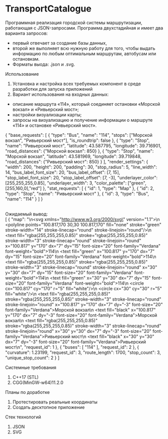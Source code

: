 # TransportCatalogue

Программная реализация городской системы маршрутизации, работающая с JSON-запросами.
Программа двухстадийная и имеет два варианта запросов:
- первый отвечает за создание базы данных,
- второй же выполняет всю нужную работу для того, чтобы выдать информацию по любым оптимальным маршрутам, автобусам или остановкам.
- Форматы выода: .json и .svg.

Использование
1. Установка и настройка всех требуемых компонент в среде разработки для запуска приложений
2. Вариант использования на входных данных:
- описание маршрута «114», который соединяет остановки «Морской вокзал» и «Ривьерский мост»;
- настройки визуализации карты;
- запросы на визуализацию и получение информации о маршруте «114» и остановке «Ривьерский мост».

 {     "base_requests": [       {         "type": "Bus",         "name": "114",         "stops": ["Морской вокзал", "Ривьерский мост"],         "is_roundtrip": false       },       {         "type": "Stop",         "name": "Ривьерский мост",         "latitude": 43.587795,         "longitude": 39.716901,         "road_distances": {"Морской вокзал": 850}       },       {         "type": "Stop",         "name": "Морской вокзал",         "latitude": 43.581969,         "longitude": 39.719848,         "road_distances": {"Ривьерский мост": 850}       }     ],     "render_settings": {       "width": 200,       "height": 200,       "padding": 30,       "stop_radius": 5,       "line_width": 14,       "bus_label_font_size": 20,       "bus_label_offset": [7, 15],       "stop_label_font_size": 20,       "stop_label_offset": [7, -3],       "underlayer_color": [255,255,255,0.85],       "underlayer_width": 3,       "color_palette": ["green", [255,160,0],"red"]     },     "stat_requests": [       { "id": 1, "type": "Map" },       { "id": 2, "type": "Stop", "name": "Ривьерский мост" },       { "id": 3, "type": "Bus", "name": "114" }     ]   }    

<br>Ожидаемый вывод:</br>
[     {         "map": "<?xml version=\"1.0\" encoding=\"UTF-8\" ?>\n<svg xmlns=\"http://www.w3.org/2000/svg\" version=\"1.1\">\n  <polyline points=\"100.817,170 30,30 100.817,170\" fill=\"none\" stroke=\"green\" stroke-width=\"14\" stroke-linecap=\"round\" stroke-linejoin=\"round\"/>\n  <text fill=\"rgba(255,255,255,0.85)\" stroke=\"rgba(255,255,255,0.85)\" stroke-width=\"3\" stroke-linecap=\"round\" stroke-linejoin=\"round\" x=\"100.817\" y=\"170\" dx=\"7\" dy=\"15\" font-size=\"20\" font-family=\"Verdana\" font-weight=\"bold\">114</text>\n  <text fill=\"green\" x=\"100.817\" y=\"170\" dx=\"7\" dy=\"15\" font-size=\"20\" font-family=\"Verdana\" font-weight=\"bold\">114</text>\n  <text fill=\"rgba(255,255,255,0.85)\" stroke=\"rgba(255,255,255,0.85)\" stroke-width=\"3\" stroke-linecap=\"round\" stroke-linejoin=\"round\" x=\"30\" y=\"30\" dx=\"7\" dy=\"15\" font-size=\"20\" font-family=\"Verdana\" font-weight=\"bold\">114</text>\n  <text fill=\"green\" x=\"30\" y=\"30\" dx=\"7\" dy=\"15\" font-size=\"20\" font-family=\"Verdana\" font-weight=\"bold\">114</text>\n  <circle cx=\"100.817\" cy=\"170\" r=\"5\" fill=\"white\"/>\n  <circle cx=\"30\" cy=\"30\" r=\"5\" fill=\"white\"/>\n  <text fill=\"rgba(255,255,255,0.85)\" stroke=\"rgba(255,255,255,0.85)\" stroke-width=\"3\" stroke-linecap=\"round\" stroke-linejoin=\"round\" x=\"100.817\" y=\"170\" dx=\"7\" dy=\"-3\" font-size=\"20\" font-family=\"Verdana\">Морской вокзал</text>\n  <text fill=\"black\" x=\"100.817\" y=\"170\" dx=\"7\" dy=\"-3\" font-size=\"20\" font-family=\"Verdana\">Морской вокзал</text>\n  <text fill=\"rgba(255,255,255,0.85)\" stroke=\"rgba(255,255,255,0.85)\" stroke-width=\"3\" stroke-linecap=\"round\" stroke-linejoin=\"round\" x=\"30\" y=\"30\" dx=\"7\" dy=\"-3\" font-size=\"20\" font-family=\"Verdana\">Ривьерский мост</text>\n  <text fill=\"black\" x=\"30\" y=\"30\" dx=\"7\" dy=\"-3\" font-size=\"20\" font-family=\"Verdana\">Ривьерский мост</text>\n</svg>",         "request_id": 1     },     {         "buses": [             "114"         ],         "request_id": 2     },     {         "curvature": 1.23199,         "request_id": 3,         "route_length": 1700,         "stop_count": 3,         "unique_stop_count": 2     } ] 


Системные требования
1. C++17 (STL)
2. CGG(MinGW-w64)11.2.0

Планы по доработке
1. Протестировать реальные координаты
2. Создать десктопное приложение

Стек технологий
1. JSON
2. SVG
